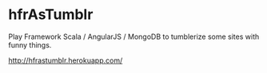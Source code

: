 hfrAsTumblr
===========

Play Framework Scala / AngularJS / MongoDB to tumblerize some sites with funny things.

http://hfrastumblr.herokuapp.com/